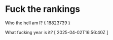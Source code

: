 # Fuck the rankings

Who the hell am I?
{ 18823739 }

What fucking year is it?
[ 2025-04-02T16:56:40Z ]
